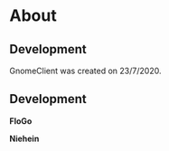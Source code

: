 # About
## Development
GnomeClient was created on 23/7/2020.

## Development

**FloGo**

**Niehein**
